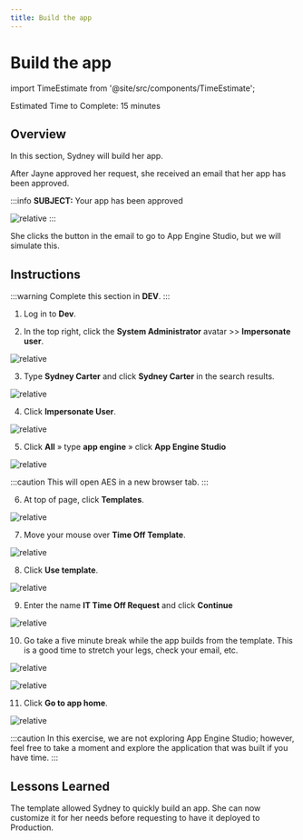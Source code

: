 ```yaml
---
title: Build the app
---
```

# Build the app

import TimeEstimate from '@site/src/components/TimeEstimate';

<TimeEstimate>Estimated Time to Complete: 15 minutes</TimeEstimate>

## Overview

In this section, Sydney will build her app. 

After Jayne approved her request, she received an email that her app has been approved. 

:::info
**SUBJECT:** Your app has been approved

![relative](../assets/images/2023-07-11-17-09-02.png)
:::

She clicks the button in the email to go to App Engine Studio, but we will simulate this.

## Instructions

:::warning
Complete this section in **DEV**.
:::

1. Log in to **Dev**.

2. In the top right, click the **System Administrator** avatar >> **Impersonate user**.

![relative](../assets/images/2023-03-14-12-31-53.png)

3. Type **Sydney Carter** and click **Sydney Carter** in the search results.

![relative](../assets/images/2023-03-14-12-34-01.png)

4. Click **Impersonate User**. 

![relative](../assets/images/2023-03-14-12-34-24.png)

5. Click **All** » type **app engine** » click **App Engine Studio**

![relative](../assets/images/2023-07-11-17-18-49.png)

:::caution
This will open AES in a new browser tab.
:::

6. At top of page, click **Templates**.

![relative](../assets/images/2023-07-11-17-21-37.png)

7. Move your mouse over **Time Off Template**.

![relative](../assets/images/2023-07-11-17-22-54.png)

8. Click **Use template**.

![relative](../assets/images/2023-07-11-17-23-17.png)

9. Enter the name **IT Time Off Request** and click **Continue**

![relative](../assets/images/2023-07-11-17-24-06.png)

10. Go take a five minute break while the app builds from the template. This is a good time to stretch your legs, check your email, etc. 

![relative](../assets/images/2023-07-11-17-27-07.png)

![relative](../assets/images/2023-03-14-13-12-36.png)

11. Click **Go to app home**.

![relative](../assets/images/2023-07-11-17-28-16.png)

:::caution
In this exercise, we are not exploring App Engine Studio; however, feel free to take a moment and explore the application that was built if you have time. 
:::

## Lessons Learned

The template allowed Sydney to quickly build an app.  She can now customize it for her needs before requesting to have it deployed to Production. 